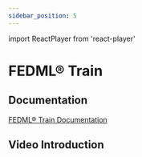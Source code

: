 ```yaml
---
sidebar_position: 5
---
```


import ReactPlayer from 'react-player'

# FEDML® Train

## Documentation
[FEDML® Train Documentation](./../train/index.md)

## Video Introduction
<ReactPlayer playing controls url='https://fedml.ai/train_v2.mp4' width="100%" height="528px"/>



